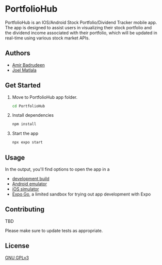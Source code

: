 # PortfolioHub

PortfolioHub is an IOS/Android Stock Portfolio/Dividend Tracker mobile app. The app is designed to assist users in visualizing their stock portfolio and the dividend income associated with their portfolio, which will be updated in real-time using various stock market APIs.

## Authors

- [Amir Badrudeen](https://github.com/amirb2607)
- [Joel Matlala](https://github.com/JoelMatlala94)

## Get Started
1. Move to PortfolioHub app folder.

   ```bash
   cd PortfolioHub
   ``` 

2. Install dependencies

   ```bash
   npm install
   ```

3. Start the app

   ```bash
   npx expo start
   ```

## Usage

In the output, you'll find options to open the app in a

- [development build](https://docs.expo.dev/develop/development-builds/introduction/)
- [Android emulator](https://docs.expo.dev/workflow/android-studio-emulator/)
- [iOS simulator](https://docs.expo.dev/workflow/ios-simulator/)
- [Expo Go](https://expo.dev/go), a limited sandbox for trying out app development with Expo

## Contributing

TBD

Please make sure to update tests as appropriate.

## License

[GNU GPLv3](https://choosealicense.com/licenses/gpl-3.0/)

